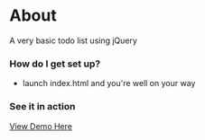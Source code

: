 # About #

A very basic todo list using jQuery

### How do I get set up? ###

* launch index.html and you're well on your way

### See it in action ###

[View Demo Here](https://stackit868.github.io/simple-todo-list-js/)

